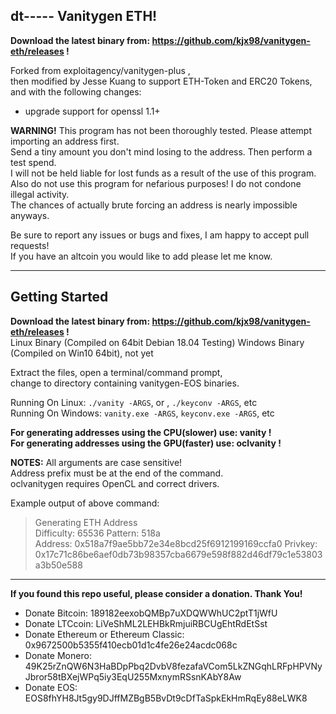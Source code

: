 dt-----
Vanitygen ETH!  
-----
  
**Download the latest binary from: https://github.com/kjx98/vanitygen-eth/releases !**  

Forked from exploitagency/vanitygen-plus ,  
then modified by Jesse Kuang
to support ETH-Token and ERC20 Tokens,  
and with the following changes:  
  
 + upgrade support for openssl 1.1+
  
**WARNING!** This program has not been thoroughly tested.  Please attempt importing an address first.  
Send a tiny amount you don't mind losing to the address.  Then perform a test spend.  
I will not be held liable for lost funds as a result of the use of this program.  
Also do not use this program for nefarious purposes!  I do not condone illegal activity.  
The chances of actually brute forcing an address is nearly impossible anyways.  
  
Be sure to report any issues or bugs and fixes, I am happy to accept pull requests!  
If you have an altcoin you would like to add please let me know.  

-----
Getting Started  
-----  
**Download the latest binary from: https://github.com/kjx98/vanitygen-eth/releases !**  
Linux Binary (Compiled on 64bit Debian 18.04 Testing)
Windows Binary (Compiled on Win10 64bit), not yet
  
Extract the files, 
open a terminal/command prompt,  
change to directory containing vanitygen-EOS binaries.  
  
Running On Linux: `./vanity -ARGS`, or , `./keyconv -ARGS`, etc  
Running On Windows: `vanity.exe -ARGS`, `keyconv.exe -ARGS`, etc  
  
**For generating addresses using the CPU(slower) use: vanity !**  
**For generating addresses using the GPU(faster) use: oclvanity !**  
  
**NOTES:**	All arguments are case sensitive!  
	Address prefix must be at the end of the command.  
	oclvanitygen requires OpenCL and correct drivers.  
  
Example output of above command:  
>Generating ETH Address  
>Difficulty: 65536
>Pattern: 518a                                                                  
>Address: 0x518a7f9ae5bb72e34e8bcd25f6912199169ccfa0
>Privkey: 0x17c71c86be6aef0db73b98357cba6679e598f882d46df79c1e53803a3b50e588
  
-----
  
**If you found this repo useful, please consider a donation.  Thank You!**  
  
 * Donate Bitcoin: 189182eexobQMBp7uXDQWWhUC2ptT1jWfU
 * Donate LTCcoin: LiVeShML2LEHBkRmjuiRBCUgEhtRdEtSst
 * Donate Ethereum or Ethereum Classic: 0x9672500b5355f410ecb01d1c4fe26e24acdc068c
 * Donate Monero: 49K25rZnQW6N3HaBDpPbq2DvbV8fezafaVCom5LkZNGqhLRFpHPVNyJbror58tBXejWPq5iy3EqU255MxnymRSsnKAbY8Aw
 * Donate EOS: EOS8fhYH8Jt5gy9DJffMZBgB5BvDt9cDfTaSpkEkHmRqEy88eLWK8
